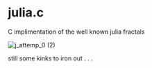 # julia.c

C implimentation of the well known julia fractals

![j_attemp_0 (2)](https://user-images.githubusercontent.com/73109076/108696033-e9505700-74f8-11eb-9abc-f027c6e72b0c.png)

still some kinks to iron out . . . 
